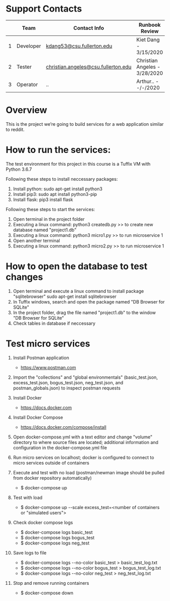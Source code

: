 # Support Contacts

|        | Team           | Contact Info          	  | Runbook Review        |
|--------|----------------|---------------------------|-----------------------|
|   1	 | Developer      | kdang53@csu.fullerton.edu | Kiet Dang - 3/15/2020 |
|   2	 | Tester         | christian.angeles@csu.fullerton.edu | Christian Angeles - 3/28/2020 |
|   3	 | Operator       | 		..	              | Arthur..  - -/-/2020  |


# Overview

This is the project we’re going to build services for a web application
similar to reddit.

# How to run the services:

The test environment for this project in this course is a Tuffix VM with
Python 3.6.7

Following these steps to install neccessary packages:
1. Install python:
sudo apt-get install python3
2. Install pip3:
sudo apt install python3-pip
3. Install flask:
pip3 install flask

Following these steps to start the services:
1. Open terminal in the project folder
2. Executing a linux command:
	python3 createdb.py
		>> to create new database named "project1.db"
3. Executing a linux command:
	python3 micro1.py
		>> to run microservice 1
4. Open another terminal
4. Executing a linux command:
	python3 micro2.py
		>> to run microservice 1

# How to open the database to test changes
1. Open terminal and execute a linux command to install package "sqlitebrowser"
	sudo apt-get install sqlitebrowser
2. In Tuffix windows, search and open the package named "DB  Browser for SQLite"
3. In the project folder, drag the file named "project1.db" to the window "DB  Browser for SQLite"
4. Check tables in database if neccessary


# Test micro services
1. Install Postman application
    - https://www.postman.com

2. Import the "collections" and "global environmentals" (basic_test.json, excess_test.json, bogus_test.json, neg_test.json, and postman_globals.json) to inspect postman requests

3. Install Docker
    - https://docs.docker.com

4. Install Docker Compose
    - https://docs.docker.com/compose/install

5. Open docker-compose.yml with a text editor and change "volume" directory to where source files are located; additional information and configuration in the docker-compose.yml file

6. Run micro services on localhost; docker is configured to connect to micro services outside of containers

7. Execute and test with no load (postman/newman image should be pulled from docker repository automatically)
    - $ docker-compose up

8. Test with load
    - $ docker-compose up --scale excess_test=<number of containers or "simulated users">

9. Check docker compose logs
    - $ docker-compose logs basic_test
    - $ docker-compose logs bogus_test
    - $ docker-compose logs neg_test

10. Save logs to file
    - $ docker-compose logs --no-color basic_test > basic_test_log.txt
    - $ docker-compose logs --no-color bogus_test > bogus_test_log.txt
    - $ docker-compose logs --no-color neg_test > neg_test_log.txt

11. Stop and remove running containers
    - $ docker-compose down
